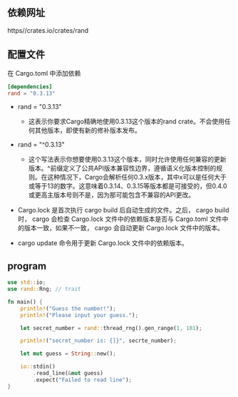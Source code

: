 
## 依赖网址

https//crates.io/crates/rand


## 配置文件

在 Cargo.toml 中添加依赖
``` cargo.toml
[dependencies]
rand = "0.3.13"
```


+ rand = "0.3.13"
  + 这表示你要求Cargo精确地使用0.3.13这个版本的rand crate。不会使用任何其他版本，即使有新的修补版本发布。
+ rand = "^0.3.13"
  + 这个写法表示你想要使用0.3.13这个版本，同时允许使用任何兼容的更新版本。^前缀定义了公共API版本兼容性边界，遵循语义化版本控制的规则。在这种情况下，Cargo会解析任何0.3.x版本，其中x可以是任何大于或等于13的数字。这意味着0.3.14、0.3.15等版本都是可接受的，但0.4.0或更高主版本号则不是，因为那可能包含不兼容的API更改。


+ Cargo.lock 是首次执行 cargo build 后自动生成的文件。之后， cargo build 时， cargo 会检查 Cargo.lock 文件中的依赖版本是否与 Cargo.toml 文件中的版本一致，如果不一致， cargo 会自动更新 Cargo.lock 文件中的版本。


+ cargo update 命令用于更新 Cargo.lock 文件中的依赖版本。

## program

``` rust
use std::io;
use rand::Rng; // trait

fn main() {
    println!("Guess the number!");
    println!("Please input your guess.");

    let secret_number = rand::thread_rng().gen_range(1, 101);

    println!("secret_number is: {]}", secrte_number);

    let mut guess = String::new();

    io::stdin()
        .read_line(&mut guess)
        .expect("Failed to read line");
}

```